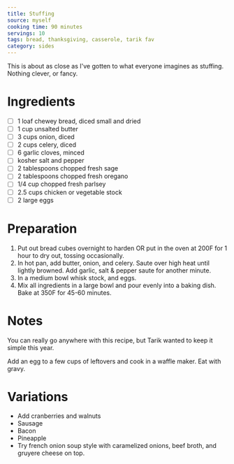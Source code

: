 ```yaml
---
title: Stuffing
source: myself
cooking time: 90 minutes
servings: 10
tags: bread, thanksgiving, casserole, tarik fav
category: sides
---
```


This is about as close as I've gotten to what everyone imagines as stuffing. Nothing clever, or fancy.

Ingredients
===========

* [ ] 1 loaf chewey bread, diced small and dried
* [ ] 1 cup unsalted butter
* [ ] 3 cups onion, diced
* [ ] 2 cups celery, diced
* [ ] 6 garlic cloves, minced
* [ ] kosher salt and pepper
* [ ] 2 tablespoons chopped fresh sage
* [ ] 2 tablespoons chopped fresh oregano
* [ ] 1/4 cup chopped fresh parlsey
* [ ] 2.5 cups chicken or vegetable stock
* [ ] 2 large eggs

Preparation
===========
1. Put out bread cubes overnight to harden OR put in the oven at 200F for 1 hour to dry out, tossing occasionally.
2. In hot pan, add butter, onion, and celery. Saute over high heat until lightly browned. Add garlic, salt & pepper saute for another minute.
3. In a medium bowl whisk stock, and eggs.
4. Mix all ingredients in a large bowl and pour evenly into a baking dish. Bake at 350F for 45-60 minutes.

Notes
=====

You can really go anywhere with this recipe, but Tarik wanted to keep it simple this year.

Add an egg to a few cups of leftovers and cook in a waffle maker. Eat with gravy.

Variations
==========
* Add cranberries and walnuts
* Sausage
* Bacon
* Pineapple
* Try french onion soup style with caramelized onions, beef broth, and gruyere cheese on top.